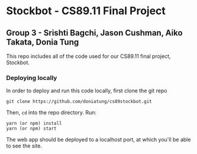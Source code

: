 # Stockbot - CS89.11 Final Project
## Group 3 - Srishti Bagchi, Jason Cushman, Aiko Takata, Donia Tung
This repo includes all of the code used for our CS89.11 final project, Stockbot. 


### Deploying locally
In order to deploy and run this code locally, first clone the git repo 
```
git clone https://github.com/doniatung/cs89stockbot.git
```
Then, `cd` into the repo directory. 
Run: 
```
yarn (or npm) install 
yarn (or npm) start
```

The web app should be deployed to a localhost port, at which you'll be able to see the site. 